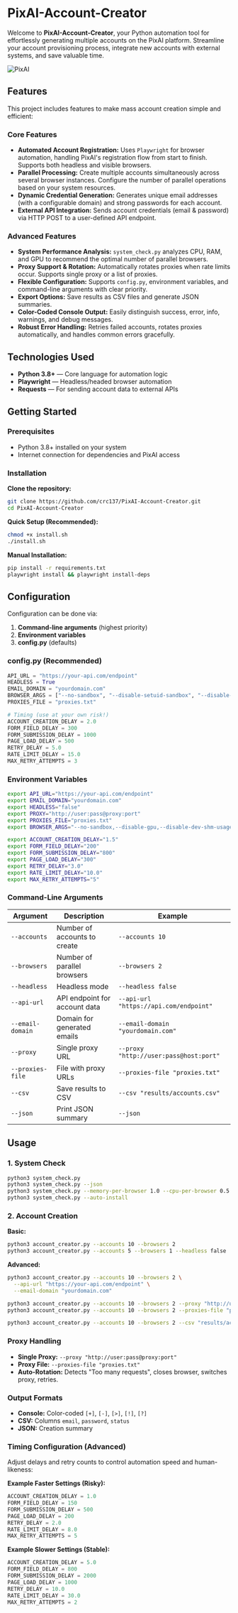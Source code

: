 # PixAI-Account-Creator

Welcome to **PixAI-Account-Creator**, your Python automation tool for effortlessly generating multiple accounts on the PixAI platform.
Streamline your account provisioning process, integrate new accounts with external systems, and save valuable time.

![PixAI](https://raw.coonlink.com/cloud/photo_5974064291013316193_x.jpg)

## Features

This project includes features to make mass account creation simple and efficient:

### Core Features

* **Automated Account Registration:** Uses `Playwright` for browser automation, handling PixAI's registration flow from start to finish. Supports both headless and visible browsers.
* **Parallel Processing:** Create multiple accounts simultaneously across several browser instances. Configure the number of parallel operations based on your system resources.
* **Dynamic Credential Generation:** Generates unique email addresses (with a configurable domain) and strong passwords for each account.
* **External API Integration:** Sends account credentials (email & password) via HTTP POST to a user-defined API endpoint.

### Advanced Features

* **System Performance Analysis:** `system_check.py` analyzes CPU, RAM, and GPU to recommend the optimal number of parallel browsers.
* **Proxy Support & Rotation:** Automatically rotates proxies when rate limits occur. Supports single proxy or a list of proxies.
* **Flexible Configuration:** Supports `config.py`, environment variables, and command-line arguments with clear priority.
* **Export Options:** Save results as CSV files and generate JSON summaries.
* **Color-Coded Console Output:** Easily distinguish success, error, info, warnings, and debug messages.
* **Robust Error Handling:** Retries failed accounts, rotates proxies automatically, and handles common errors gracefully.

## Technologies Used

* **Python 3.8+** — Core language for automation logic
* **Playwright** — Headless/headed browser automation
* **Requests** — For sending account data to external APIs

## Getting Started

### Prerequisites

* Python 3.8+ installed on your system
* Internet connection for dependencies and PixAI access

### Installation

**Clone the repository:**

```bash
git clone https://github.com/crc137/PixAI-Account-Creator.git
cd PixAI-Account-Creator
```

**Quick Setup (Recommended):**

```bash
chmod +x install.sh
./install.sh
```

**Manual Installation:**

```bash
pip install -r requirements.txt
playwright install && playwright install-deps
```

## Configuration

Configuration can be done via:

1. **Command-line arguments** (highest priority)
2. **Environment variables**
3. **config.py** (defaults)

### config.py (Recommended)

```python
API_URL = "https://your-api.com/endpoint"
HEADLESS = True
EMAIL_DOMAIN = "yourdomain.com"
BROWSER_ARGS = ["--no-sandbox", "--disable-setuid-sandbox", "--disable-dev-shm-usage"]
PROXIES_FILE = "proxies.txt"

# Timing (use at your own risk!)
ACCOUNT_CREATION_DELAY = 2.0
FORM_FIELD_DELAY = 300
FORM_SUBMISSION_DELAY = 1000
PAGE_LOAD_DELAY = 500
RETRY_DELAY = 5.0
RATE_LIMIT_DELAY = 15.0
MAX_RETRY_ATTEMPTS = 3
```

### Environment Variables

```bash
export API_URL="https://your-api.com/endpoint"
export EMAIL_DOMAIN="yourdomain.com"
export HEADLESS="false"
export PROXY="http://user:pass@proxy:port"
export PROXIES_FILE="proxies.txt"
export BROWSER_ARGS="--no-sandbox,--disable-gpu,--disable-dev-shm-usage"

export ACCOUNT_CREATION_DELAY="1.5"
export FORM_FIELD_DELAY="200"
export FORM_SUBMISSION_DELAY="800"
export PAGE_LOAD_DELAY="300"
export RETRY_DELAY="3.0"
export RATE_LIMIT_DELAY="10.0"
export MAX_RETRY_ATTEMPTS="5"
```

### Command-Line Arguments

| Argument         | Description                   | Example                                |
| ---------------- | ----------------------------- | -------------------------------------- |
| `--accounts`     | Number of accounts to create  | `--accounts 10`                        |
| `--browsers`     | Number of parallel browsers   | `--browsers 2`                         |
| `--headless`     | Headless mode                 | `--headless false`                     |
| `--api-url`      | API endpoint for account data | `--api-url "https://api.com/endpoint"` |
| `--email-domain` | Domain for generated emails   | `--email-domain "yourdomain.com"`      |
| `--proxy`        | Single proxy URL              | `--proxy "http://user:pass@host:port"` |
| `--proxies-file` | File with proxy URLs          | `--proxies-file "proxies.txt"`         |
| `--csv`          | Save results to CSV           | `--csv "results/accounts.csv"`         |
| `--json`         | Print JSON summary            | `--json`                               |

## Usage

### 1. System Check

```bash
python3 system_check.py
python3 system_check.py --json
python3 system_check.py --memory-per-browser 1.0 --cpu-per-browser 0.5
python3 system_check.py --auto-install
```

### 2. Account Creation

**Basic:**

```bash
python3 account_creator.py --accounts 10 --browsers 2
python3 account_creator.py --accounts 5 --browsers 1 --headless false
```

**Advanced:**

```bash
python3 account_creator.py --accounts 10 --browsers 2 \
  --api-url "https://your-api.com/endpoint" \
  --email-domain "yourdomain.com"

python3 account_creator.py --accounts 10 --browsers 2 --proxy "http://user:pass@proxy:port"
python3 account_creator.py --accounts 10 --browsers 2 --proxies-file "proxies.txt"

python3 account_creator.py --accounts 10 --browsers 2 --csv "results/accounts.csv" --json
```

### Proxy Handling

* **Single Proxy:** `--proxy "http://user:pass@proxy:port"`
* **Proxy File:** `--proxies-file "proxies.txt"`
* **Auto-Rotation:** Detects "Too many requests", closes browser, switches proxy, retries.

### Output Formats

* **Console:** Color-coded `[+]`, `[-]`, `[>]`, `[!]`, `[?]`
* **CSV:** Columns `email`, `password`, `status`
* **JSON:** Creation summary

### Timing Configuration (Advanced)

Adjust delays and retry counts to control automation speed and human-likeness:

**Example Faster Settings (Risky):**

```python
ACCOUNT_CREATION_DELAY = 1.0
FORM_FIELD_DELAY = 150
FORM_SUBMISSION_DELAY = 500
PAGE_LOAD_DELAY = 200
RETRY_DELAY = 2.0
RATE_LIMIT_DELAY = 8.0
MAX_RETRY_ATTEMPTS = 5
```

**Example Slower Settings (Stable):**

```python
ACCOUNT_CREATION_DELAY = 5.0
FORM_FIELD_DELAY = 800
FORM_SUBMISSION_DELAY = 2000
PAGE_LOAD_DELAY = 1000
RETRY_DELAY = 10.0
RATE_LIMIT_DELAY = 30.0
MAX_RETRY_ATTEMPTS = 2
```
